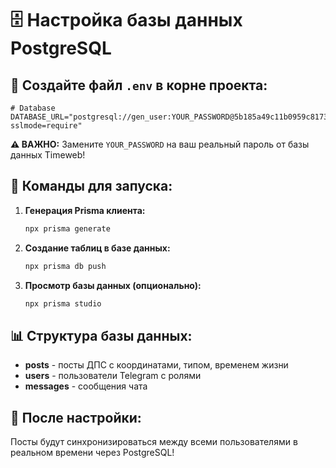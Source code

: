 # 🗄️ Настройка базы данных PostgreSQL

## 📝 Создайте файл `.env` в корне проекта:

```env
# Database
DATABASE_URL="postgresql://gen_user:YOUR_PASSWORD@5b185a49c11b0959c8173153.twc1.net:5432/default_db?sslmode=require"
```

**⚠️ ВАЖНО:** Замените `YOUR_PASSWORD` на ваш реальный пароль от базы данных Timeweb!

## 🚀 Команды для запуска:

1. **Генерация Prisma клиента:**
   ```bash
   npx prisma generate
   ```

2. **Создание таблиц в базе данных:**
   ```bash
   npx prisma db push
   ```

3. **Просмотр базы данных (опционально):**
   ```bash
   npx prisma studio
   ```

## 📊 Структура базы данных:

- **posts** - посты ДПС с координатами, типом, временем жизни
- **users** - пользователи Telegram с ролями
- **messages** - сообщения чата

## 🔄 После настройки:

Посты будут синхронизироваться между всеми пользователями в реальном времени через PostgreSQL!
